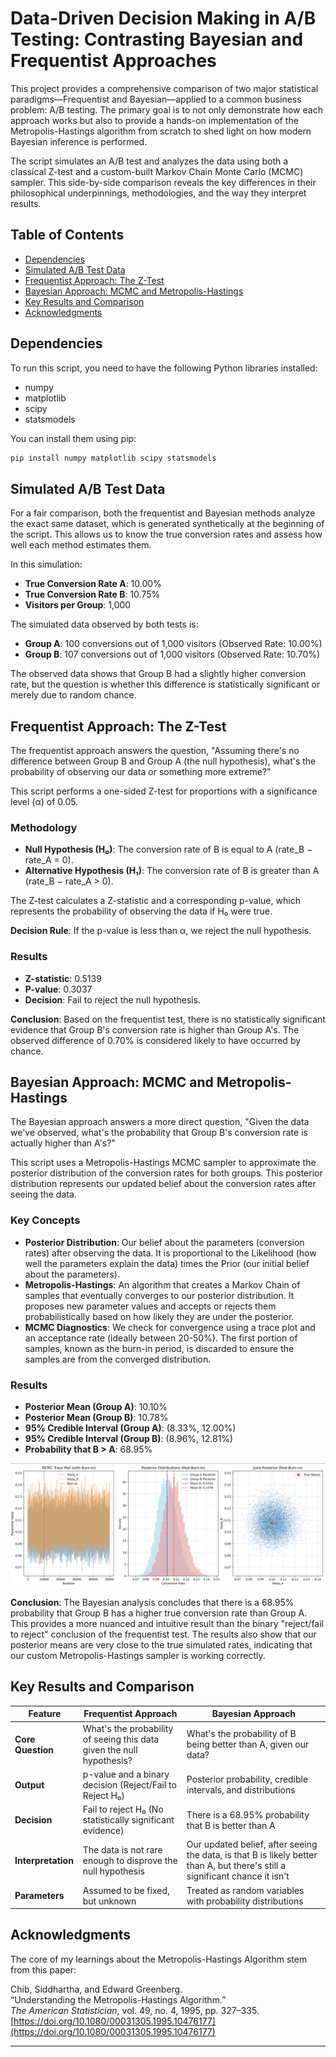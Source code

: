 # Data-Driven Decision Making in A/B Testing: Contrasting Bayesian and Frequentist Approaches

This project provides a comprehensive comparison of two major statistical paradigms—Frequentist and Bayesian—applied to a common business problem: A/B testing. The primary goal is to not only demonstrate how each approach works but also to provide a hands-on implementation of the Metropolis-Hastings algorithm from scratch to shed light on how modern Bayesian inference is performed.

The script simulates an A/B test and analyzes the data using both a classical Z-test and a custom-built Markov Chain Monte Carlo (MCMC) sampler. This side-by-side comparison reveals the key differences in their philosophical underpinnings, methodologies, and the way they interpret results.

## Table of Contents

- [Dependencies](#dependencies)
- [Simulated A/B Test Data](#simulated-ab-test-data)
- [Frequentist Approach: The Z-Test](#frequentist-approach-the-z-test)
- [Bayesian Approach: MCMC and Metropolis-Hastings](#bayesian-approach-mcmc-and-metropolis-hastings)
- [Key Results and Comparison](#key-results-and-comparison)
- [Acknowledgments](#acknowledgments)

## Dependencies

To run this script, you need to have the following Python libraries installed:

- numpy
- matplotlib
- scipy
- statsmodels

You can install them using pip:

```bash
pip install numpy matplotlib scipy statsmodels
```

## Simulated A/B Test Data

For a fair comparison, both the frequentist and Bayesian methods analyze the exact same dataset, which is generated synthetically at the beginning of the script. This allows us to know the true conversion rates and assess how well each method estimates them.

In this simulation:

- **True Conversion Rate A**: 10.00%
- **True Conversion Rate B**: 10.75%
- **Visitors per Group**: 1,000

The simulated data observed by both tests is:

- **Group A**: 100 conversions out of 1,000 visitors (Observed Rate: 10.00%)
- **Group B**: 107 conversions out of 1,000 visitors (Observed Rate: 10.70%)

The observed data shows that Group B had a slightly higher conversion rate, but the question is whether this difference is statistically significant or merely due to random chance.

## Frequentist Approach: The Z-Test

The frequentist approach answers the question, "Assuming there's no difference between Group B and Group A (the null hypothesis), what's the probability of observing our data or something more extreme?"

This script performs a one-sided Z-test for proportions with a significance level (α) of 0.05.

### Methodology

- **Null Hypothesis (H₀)**: The conversion rate of B is equal to A (rate_B − rate_A = 0).
- **Alternative Hypothesis (H₁)**: The conversion rate of B is greater than A (rate_B − rate_A > 0).

The Z-test calculates a Z-statistic and a corresponding p-value, which represents the probability of observing the data if H₀ were true.

**Decision Rule**: If the p-value is less than α, we reject the null hypothesis.

### Results

- **Z-statistic**: 0.5139
- **P-value**: 0.3037
- **Decision**: Fail to reject the null hypothesis.

**Conclusion**: Based on the frequentist test, there is no statistically significant evidence that Group B's conversion rate is higher than Group A's. The observed difference of 0.70% is considered likely to have occurred by chance.

## Bayesian Approach: MCMC and Metropolis-Hastings

The Bayesian approach answers a more direct question, "Given the data we've observed, what's the probability that Group B's conversion rate is actually higher than A's?"

This script uses a Metropolis-Hastings MCMC sampler to approximate the posterior distribution of the conversion rates for both groups. This posterior distribution represents our updated belief about the conversion rates after seeing the data.

### Key Concepts

- **Posterior Distribution**: Our belief about the parameters (conversion rates) after observing the data. It is proportional to the Likelihood (how well the parameters explain the data) times the Prior (our initial belief about the parameters).
- **Metropolis-Hastings**: An algorithm that creates a Markov Chain of samples that eventually converges to our posterior distribution. It proposes new parameter values and accepts or rejects them probabilistically based on how likely they are under the posterior.
- **MCMC Diagnostics**: We check for convergence using a trace plot and an acceptance rate (ideally between 20-50%). The first portion of samples, known as the burn-in period, is discarded to ensure the samples are from the converged distribution.

### Results

- **Posterior Mean (Group A)**: 10.10%
- **Posterior Mean (Group B)**: 10.78%
- **95% Credible Interval (Group A)**: (8.33%, 12.00%)
- **95% Credible Interval (Group B)**: (8.96%, 12.81%)
- **Probability that B > A**: 68.95%

![Results](Bayesian.png)

**Conclusion**: The Bayesian analysis concludes that there is a 68.95% probability that Group B has a higher true conversion rate than Group A. This provides a more nuanced and intuitive result than the binary "reject/fail to reject" conclusion of the frequentist test. The results also show that our posterior means are very close to the true simulated rates, indicating that our custom Metropolis-Hastings sampler is working correctly.

## Key Results and Comparison

| Feature | Frequentist Approach | Bayesian Approach |
|---------|---------------------|------------------|
| **Core Question** | What's the probability of seeing this data given the null hypothesis? | What's the probability of B being better than A, given our data? |
| **Output** | p-value and a binary decision (Reject/Fail to Reject H₀) | Posterior probability, credible intervals, and distributions |
| **Decision** | Fail to reject H₀ (No statistically significant evidence) | There is a 68.95% probability that B is better than A |
| **Interpretation** | The data is not rare enough to disprove the null hypothesis | Our updated belief, after seeing the data, is that B is likely better than A, but there's still a significant chance it isn't |
| **Parameters** | Assumed to be fixed, but unknown | Treated as random variables with probability distributions |

## Acknowledgments

The core of my learnings about the Metropolis-Hastings Algorithm stem from this paper:

Chib, Siddhartha, and Edward Greenberg.  
“Understanding the Metropolis-Hastings Algorithm.”  
_The American Statistician_, vol. 49, no. 4, 1995, pp. 327–335.  
[https://doi.org/10.1080/00031305.1995.10476177](https://doi.org/10.1080/00031305.1995.10476177)

---
